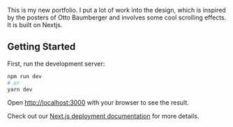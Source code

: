 This is my new portfolio. I put a lot of work into the design, which is inspired by the posters of Otto Baumberger and involves some cool scrolling effects. It is built on Nextjs.

## Getting Started

First, run the development server:

```bash
npm run dev
# or
yarn dev
```

Open [http://localhost:3000](http://localhost:3000) with your browser to see the result.

Check out our [Next.js deployment documentation](https://nextjs.org/docs/deployment) for more details.
